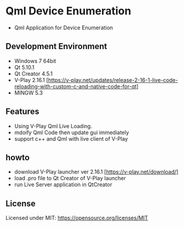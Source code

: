 # Qml Device Enumeration 
 - Qml Application for Device Enumeration 

## Development Environment
 - Windows 7 64bit
 - Qt 5.10.1
 - Qt Creator 4.5.1
 - V-Play 2.16.1 [https://v-play.net/updates/release-2-16-1-live-code-reloading-with-custom-c-and-native-code-for-qt]
 - MINGW 5.3 

## Features
 - Using V-Play Qml Live Loading.
 - mdoify Qml Code then update gui immediately
 - support c++ and Qml with live client of V-Play 

## howto
 - download V-Play launcher ver 2.16.1 [https://v-play.net/download/]
 - load .pro file to Qt Creator of V-Play launcher
 - run Live Server application in QtCreator

## License
Licensed under MIT:
https://opensource.org/licenses/MIT


